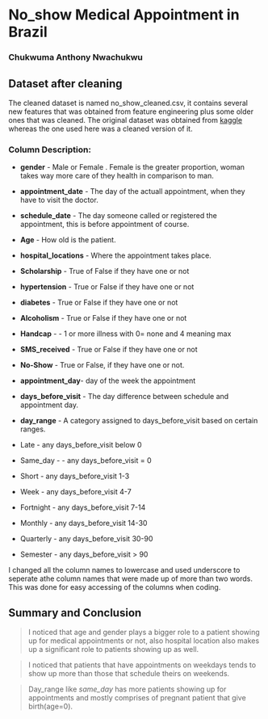 # No_show Medical Appointment in Brazil 

### Chukwuma Anthony Nwachukwu

## Dataset after cleaning

The cleaned dataset is named no_show_cleaned.csv, it contains several new features that was obtained from feature engineering plus some older ones that was cleaned. The original dataset was obtained from [kaggle](https://www.kaggle.com/datasets/joniarroba/noshowappointments/download?datasetVersionNumber=5) whereas the one used here was a cleaned version of it.


### Column Description:

- **gender** - Male or Female . Female is the greater proportion, woman takes way more care of they health in comparison to man.

- **appointment_date**  - The day of the actuall appointment, when they have to visit the doctor.

- **schedule_date** - The day someone called or registered the appointment, this is before appointment of course.

- **Age** - How old is the patient.

- **hospital_locations** - Where the appointment takes place.

- **Scholarship** - True of False if they have one or not

- **hypertension** - True or False if they have one or not

- **diabetes** - True or False if they have one or not

- **Alcoholism** - True or False if they have one or not

- **Handcap** - - 1 or more illness with 0= none and 4 meaning max

- **SMS_received** - True or False if they have one or not

- **No-Show** - True or False, if they have one or not.

- **appointment_day**- day of the week the appointment 

- **days_before_visit** - The day difference between schedule and appointment day.

- **day_range** -  A category assigned to days_before_visit based on certain ranges.
 - Late - any days_before_visit below 0
 - Same_day -  - any days_before_visit = 0
 - Short  - any days_before_visit 1-3
 - Week  - any days_before_visit 4-7
 - Fortnight - any days_before_visit 7-14
 - Monthly  - any days_before_visit 14-30
 - Quarterly - any days_before_visit 30-90
 - Semester  - any days_before_visit > 90


I changed all the column names to lowercase and used underscore to seperate athe column names that were made up of more than two words. This was done for easy accessing of the columns when coding.


## Summary and Conclusion

> I noticed that age and gender plays a bigger role to a patient showing up for medical appointments or not, also hospital location also makes up a significant role to patients showing up as well.

> I noticed that patients that have appointments on weekdays tends to show up more than those that schedule theirs on weekends.

> Day_range like *same_day* has more patients showing up for appointments and mostly comprises of pregnant patient that give birth(age=0).



```python

```
